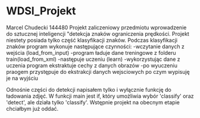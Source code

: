 # WDSI_Projekt
Marcel Chudecki 144480
Projekt zaliczeniowy przedmiotu wprowadzenie do sztucznej inteligencji "detekcja znaków ograniczenia prędkości.
Projekt niestety posiada tylko część klasyfikacji znaków.
Podczas klasyfikacji znaków program wykonuje następujące czynności:
-wczytanie danych z wejścia (load_from_input)
-program ładuje dane treningowe z folderu train(load_from_xml)
-następuje uczeniu (learn)
-wykorzystując dane z uczenia program ekstraktuje cechy z danych obrazów
-po wyuczeniu praogem przystępuje do ekstrakcji danych wejsciowych po czym wypisuję je na wyjściu

Odnośnie części do detekcji napisałem tylko i wyłącznie funkcję do ładowania zdjęć. W funkcji main jest if, który umożliwia wybór 'classify' oraz 'detect',
ale działa tylko 'classify'.
Wstępnie projekt na obecnym etapie chciałbym już oddać.
